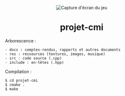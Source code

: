 <div align="center">
    <img src="https://cdn.rawgit.com/matteodelabre/projet-cmi/master/docs/screenshots/02.png" alt="Capture d'écran du jeu" />
    <h1>projet-cmi</h1>
</div>

Arborescence :

```
- docs : comptes-rendus, rapports et autres documents
- res : ressources (textures, images, musique)
- src : code source (.cpp)
- include : en-têtes (.hpp)
```

Compilation :

```
$ cd projet-cmi
$ cmake .
$ make
```
